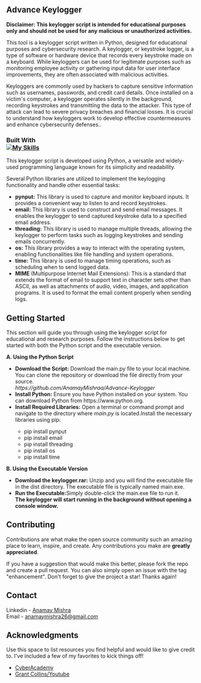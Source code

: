 ## Advance Keylogger

<b>Disclaimer: This keylogger script is intended for educational purposes only and should not be used for any malicious or unauthorized activities.</b>

This tool is a keylogger script written in Python, designed for educational purposes and cybersecurity research. A keylogger, or keystroke logger, is a type of software or hardware device that records every keystroke made on a keyboard. While keyloggers can be used for legitimate purposes such as monitoring employee activity or gathering input data for user interface improvements, they are often associated with malicious activities.

Keyloggers are commonly used by hackers to capture sensitive information such as usernames, passwords, and credit card details. Once installed on a victim's computer, a keylogger operates silently in the background, recording keystrokes and transmitting the data to the attacker. This type of attack can lead to severe privacy breaches and financial losses. It is crucial to understand how keyloggers work to develop effective countermeasures and enhance cybersecurity defenses..


### Built With<br> [![My Skills](https://skillicons.dev/icons?i=py)](https://skillicons.dev)
This keylogger script is developed using Python, a versatile and widely-used programming language known for its simplicity and readability. 

Several Python libraries are utilized to implement the keylogging functionality and handle other essential tasks:
<ul>
<li><b>pynput:</b> This library is used to capture and monitor keyboard inputs. It provides a convenient way to listen to and record keystrokes.</li>
<li><b>email:</b> This library is used to construct and send email messages. It enables the keylogger to send captured keystroke data to a specified email address.</li>
<li><b>threading:</b> This library is used to manage multiple threads, allowing the keylogger to perform tasks such as logging keystrokes and sending emails concurrently.</li>
<li><b>os:</b> This library provides a way to interact with the operating system, enabling functionalities like file handling and system operations.</li>
<li><b>time:</b> This library is used to manage timing operations, such as scheduling when to send logged data.</li>
<li><b>MIME </b>(Multipurpose Internet Mail Extensions): This is a standard that extends the format of email to support text in character sets other than ASCII, as well as attachments of audio, video, images, and application programs. It is used to format the email content properly when sending logs.</li>
</ul>

## Getting Started

This section will guide you through using the keylogger script for educational and research purposes. Follow the instructions below to get started with both the Python script and the executable version.

<b>A. Using the Python Script</b><br>
<ul>
<li><b>Download the Script:</b> Download the main.py file to your local machine. You can clone the repository or download the file directly from your source.<br></li>
 <i>https://github.com/AnamayMishraa/Advance-Keylogger</i>
<li><b>Install Python:</b> Ensure you have Python installed on your system. You can download Python from https://www.python.org.<br></li>
<li><b>Install Required Libraries:</b> Open a terminal or command prompt and navigate to the directory where <i>main.py</i> is located.Install the necessary libraries using pip:<br></li>
  <ul>
    <li>pip install pynput</li>
    <li>pip install email</li>
    <li>pip install threading</li>
    <li>pip install os</li>
    <li>pip install time</li>
  </ul>
</ul>

<b>B. Using the Executable Version
</b><br>
<ul>
<li><b>Download the keylogger.rar:</b> Unzip and you will find the executable file in the dist directory. The executable file is typically named main.exe.<br></li>
<li><b>Run the Executable:</b>Simply double-click the main.exe file to run it.<br>
<b>The keylogger will start running in the background without opening a console window.</b>

</ul>




<!-- CONTRIBUTING -->
## Contributing

Contributions are what make the open source community such an amazing place to learn, inspire, and create. Any contributions you make are **greatly appreciated**.

If you have a suggestion that would make this better, please fork the repo and create a pull request. You can also simply open an issue with the tag "enhancement".
Don't forget to give the project a star! Thanks again!




<!-- LICENSE
## License

Distributed under the MIT License. See `LICENSE.txt` for more information.
!-->



<!-- CONTACT -->
## Contact

Linkedin - [Anamay Mishra](https://www.linkedin.com/in/anamay-mishra/) <br>
Email - anamaymishra26@gmail.com

<!-- ACKNOWLEDGMENTS -->
## Acknowledgments

Use this space to list resources you find helpful and would like to give credit to. I've included a few of my favorites to kick things off!

* [CyberAcademy](https://cybercademy.org/build-advanced-keylogger-in-python-project-overview/)
* [Grant Collins/Youtube](https://www.youtube.com/watch?v=25um032xgrw)



